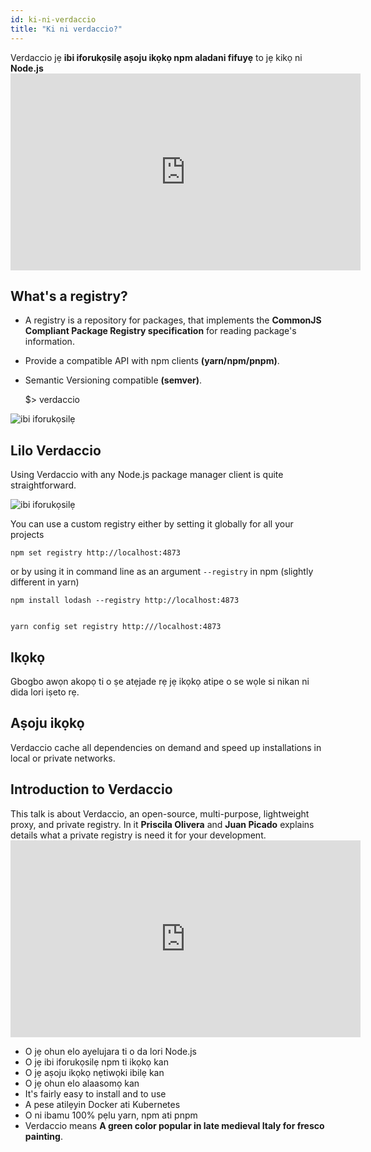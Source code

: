 ```yaml
---
id: ki-ni-verdaccio
title: "Ki ni verdaccio?"
---
```


Verdaccio jẹ **ibi iforukọsilẹ aṣoju ikọkọ npm aladani fifuyẹ** to jẹ kikọ ni **Node.js** <iframe width="560" height="315" src="https://www.youtube.com/embed/hDIFKzmoCaA?enablejsapi=1" frameborder="0" allow="accelerometer; autoplay; encrypted-media; gyroscope; picture-in-picture" allowfullscreen mark="crwd-mark"></iframe> 

## What's a registry?

* A registry is a repository for packages, that implements the **CommonJS Compliant Package Registry specification** for reading package's information.
* Provide a compatible API with npm clients **(yarn/npm/pnpm)**.
* Semantic Versioning compatible **(semver)**.

    $> verdaccio
    

![ibi iforukọsilẹ](assets/verdaccio_server.gif)

## Lilo Verdaccio

Using Verdaccio with any Node.js package manager client is quite straightforward.

![ibi iforukọsilẹ](assets/npm_install.gif)

You can use a custom registry either by setting it globally for all your projects

    npm set registry http://localhost:4873
    

or by using it in command line as an argument `--registry` in npm (slightly different in yarn)

    npm install lodash --registry http://localhost:4873
    

    yarn config set registry http:///localhost:4873
    

## Ikọkọ

Gbogbo awọn akopọ ti o ṣe atẹjade rẹ jẹ ikọkọ atipe o se wọle si nikan ni dida lori iṣeto rẹ.

## Aṣoju ikọkọ

Verdaccio cache all dependencies on demand and speed up installations in local or private networks.

## Introduction to Verdaccio

This talk is about Verdaccio, an open-source, multi-purpose, lightweight proxy, and private registry. In it **Priscila Olivera** and **Juan Picado** explains details what a private registry is need it for your development. <iframe width="560" height="315" src="https://www.youtube.com/embed/hDIFKzmoCaA?enablejsapi=1" frameborder="0" allow="accelerometer; autoplay; encrypted-media; gyroscope; picture-in-picture" allowfullscreen mark="crwd-mark"></iframe> 

* O jẹ ohun elo ayelujara ti o da lori Node.js
* O jẹ ibi iforukọsilẹ npm ti ikọkọ kan
* O jẹ aṣoju ikọkọ nẹtiwọki ibilẹ kan
* O jẹ ohun elo alaasomọ kan
* It's fairly easy to install and to use
* A pese atilẹyin Docker ati Kubernetes
* O ni ibamu 100% pẹlu yarn, npm ati pnpm
* Verdaccio means **A green color popular in late medieval Italy for fresco painting**.